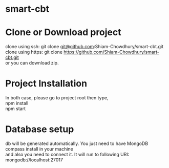 # smart-cbt
# Clone or Download project
clone using ssh: git clone git@github.com:Shiam-Chowdhury/smart-cbt.git <br />
clone using https: git clone https://github.com/Shiam-Chowdhury/smart-cbt.git <br />
or you can download zip. 
# Project Installation 
In both case, please go to project root then type, <br />
npm install <br />
npm start
# Database setup
db will be generated automatically. You just need to have MongoDB compass install in your machine <br />
and also you need to connect it. It will run to following URI: <br />
mongodb://localhost:27017
